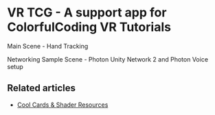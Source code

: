 # VR TCG - A support app for ColorfulCoding VR Tutorials

Main Scene - Hand Tracking

Networking Sample Scene - Photon Unity Network 2 and Photon Voice setup

## Related articles
 * [Cool Cards & Shader Resources](https://alexanderameye.github.io/)
